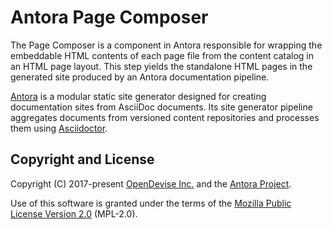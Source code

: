 # Antora Page Composer

The Page Composer is a component in Antora responsible for wrapping the embeddable HTML contents of each page file from the content catalog in an HTML page layout.
This step yields the standalone HTML pages in the generated site produced by an Antora documentation pipeline.

[Antora](https://antora.org) is a modular static site generator designed for creating documentation sites from AsciiDoc documents.
Its site generator pipeline aggregates documents from versioned content repositories and processes them using [Asciidoctor](https://asciidoctor.org).

## Copyright and License

Copyright (C) 2017-present [OpenDevise Inc.](https://opendevise.com) and the [Antora Project](https://antora.org).

Use of this software is granted under the terms of the [Mozilla Public License Version 2.0](https://www.mozilla.org/en-US/MPL/2.0/) (MPL-2.0).
